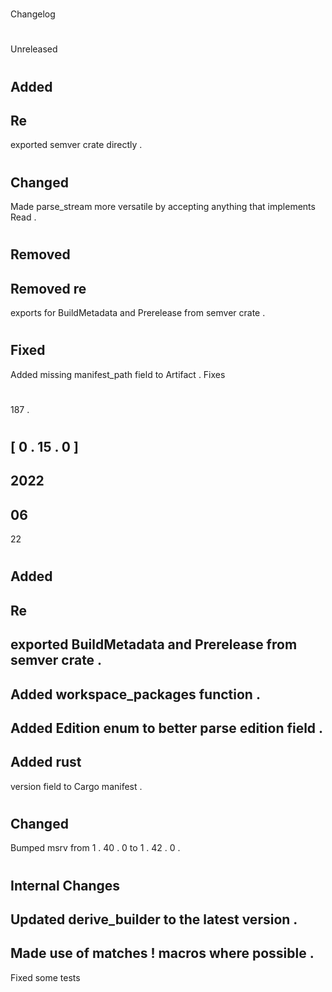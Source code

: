 #
Changelog
#
#
Unreleased
#
#
#
Added
-
Re
-
exported
semver
crate
directly
.
#
#
#
Changed
-
Made
parse_stream
more
versatile
by
accepting
anything
that
implements
Read
.
#
#
#
Removed
-
Removed
re
-
exports
for
BuildMetadata
and
Prerelease
from
semver
crate
.
#
#
#
Fixed
-
Added
missing
manifest_path
field
to
Artifact
.
Fixes
#
187
.
#
#
[
0
.
15
.
0
]
-
2022
-
06
-
22
#
#
#
Added
-
Re
-
exported
BuildMetadata
and
Prerelease
from
semver
crate
.
-
Added
workspace_packages
function
.
-
Added
Edition
enum
to
better
parse
edition
field
.
-
Added
rust
-
version
field
to
Cargo
manifest
.
#
#
#
Changed
-
Bumped
msrv
from
1
.
40
.
0
to
1
.
42
.
0
.
#
#
#
Internal
Changes
-
Updated
derive_builder
to
the
latest
version
.
-
Made
use
of
matches
!
macros
where
possible
.
-
Fixed
some
tests
